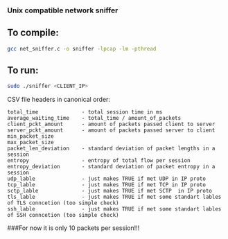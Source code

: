 ### Unix compatible network sniffer

## To compile:
```bash
gcc net_sniffer.c -o sniffer -lpcap -lm -pthread
```

## To run:
```bash
sudo ./sniffer <CLIENT_IP>
```

CSV file headers in canonical order:
```
total_time              - total session time in ms
average_waiting_time    - total_time / amount_of_packets
client_pckt_amount      - amount of packets passed client to server
server_pckt_amount      - amount of packets passed server to client
min_packet_size
max_packet_size
packet_len_deviation    - standard deviation of packet lengths in a session
entropy                 - entropy of total flow per session
entropy_deviation       - standard deviation of packet entropy in a session
udp_lable               - just makes TRUE if met UDP in IP proto
tcp_lable               - just makes TRUE if met TCP in IP proto
sctp_lable              - just makes TRUE if met SCTP  in IP proto
tls_lable               - just makes TRUE if met some standart lables of TLS conncetion (too simple check)
ssh_lable               - just makes TRUE if met some standart lables of SSH conncetion (too simple check)
```

###For now it is only 10 packets per session!!!